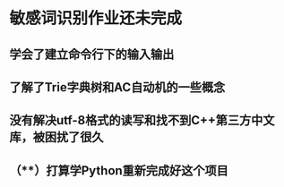 敏感词识别作业还未完成
=======
学会了建立命令行下的输入输出
-------
了解了Trie字典树和AC自动机的一些概念
-------
没有解决utf-8格式的读写和找不到C++第三方中文库，被困扰了很久
-------
（**）打算学Python重新完成好这个项目
-------

